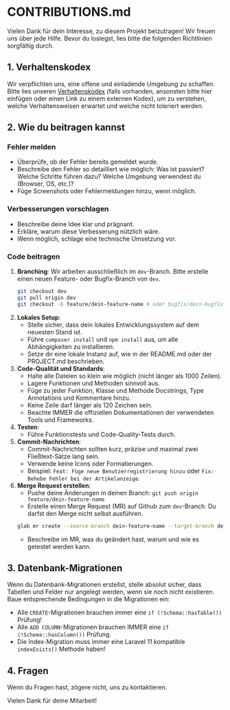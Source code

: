 # CONTRIBUTIONS.md

Vielen Dank für dein Interesse, zu diesem Projekt beizutragen! Wir freuen uns über jede Hilfe. Bevor du loslegst, lies bitte die folgenden Richtlinien sorgfältig durch.

## 1. Verhaltenskodex

Wir verpflichten uns, eine offene und einladende Umgebung zu schaffen. Bitte lies unseren [Verhaltenskodex](CODE_OF_CONDUCT.md) (falls vorhanden, ansonsten bitte hier einfügen oder einen Link zu einem externen Kodex), um zu verstehen, welche Verhaltensweisen erwartet und welche nicht toleriert werden.

## 2. Wie du beitragen kannst

### Fehler melden
- Überprüfe, ob der Fehler bereits gemeldet wurde.
- Beschreibe den Fehler so detailliert wie möglich: Was ist passiert? Welche Schritte führen dazu? Welche Umgebung verwendest du (Browser, OS, etc.)?
- Füge Screenshots oder Fehlermeldungen hinzu, wenn möglich.

### Verbesserungen vorschlagen
- Beschreibe deine Idee klar und prägnant.
- Erkläre, warum diese Verbesserung nützlich wäre.
- Wenn möglich, schlage eine technische Umsetzung vor.

### Code beitragen
1.  **Branching**: Wir arbeiten ausschließlich im `dev`-Branch. Bitte erstelle einen neuen Feature- oder Bugfix-Branch von `dev`.
    ```bash
    git checkout dev
    git pull origin dev
    git checkout -b feature/dein-feature-name # oder bugfix/dein-bugfix-name
    ```
2.  **Lokales Setup**:
    - Stelle sicher, dass dein lokales Entwicklungssystem auf dem neuesten Stand ist.
    - Führe `composer install` und `npm install` aus, um alle Abhängigkeiten zu installieren.
    - Setze dir eine lokale Instanz auf, wie in der README.md oder der PROJECT.md beschrieben.
3.  **Code-Qualität und Standards**:
    - Halte alle Dateien so klein wie möglich (nicht länger als 1000 Zeilen).
    - Lagere Funktionen und Methoden sinnvoll aus.
    - Füge zu jeder Funktion, Klasse und Methode Docstrings, Type Annotations und Kommentare hinzu.
    - Keine Zeile darf länger als 120 Zeichen sein.
    - Beachte IMMER die offiziellen Dokumentationen der verwendeten Tools und Frameworks.
4.  **Testen**:
    - Führe Funktionstests und Code-Quality-Tests durch.
5.  **Commit-Nachrichten**:
    - Commit-Nachrichten sollten kurz, präzise und maximal zwei Fließtext-Sätze lang sein.
    - Verwende keine Icons oder Formatierungen.
    - Beispiel: `Feat: Füge neue Benutzerregistrierung hinzu` oder `Fix: Behebe Fehler bei der Artikelanzeige`.
6.  **Merge Request erstellen**:
    - Pushe deine Änderungen in deinen Branch: `git push origin feature/dein-feature-name`
    - Erstelle einen Merge Request (MR) auf Github zum `dev`-Branch. Du darfst den Merge nicht selbst ausführen.
    ```bash
    glab mr create --source-branch dein-feature-name --target-branch dev --title "Titel deines MR" --description "Beschreibung deines MR"
    ```
    - Beschreibe im MR, was du geändert hast, warum und wie es getestet werden kann.

## 3. Datenbank-Migrationen

Wenn du Datenbank-Migrationen erstellst, stelle absolut sicher, dass Tabellen und Felder nur angelegt werden, wenn sie noch nicht existieren. Baue entsprechende Bedingungen in die Migrationen ein:
- Alle `CREATE`-Migrationen brauchen immer eine `if (!Schema::hasTable())` Prüfung!
- Alle `ADD COLUMN`-Migrationen brauchen IMMER eine `if (!Schema::hasColumn())` Prüfung.
- Die Index-Migration muss immer eine Laravel 11 kompatible `indexExists()` Methode haben!

## 4. Fragen

Wenn du Fragen hast, zögere nicht, uns zu kontaktieren.

Vielen Dank für deine Mitarbeit!
